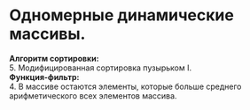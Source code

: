 ﻿# Одномерные динамические массивы.  
**Алгоритм сортировки:**  
5. Модифицированная сортировка пузырьком I.  
**Функция-фильтр:**  
4. В массиве остаются элементы, которые больше среднего арифметического всех элементов массива.  
